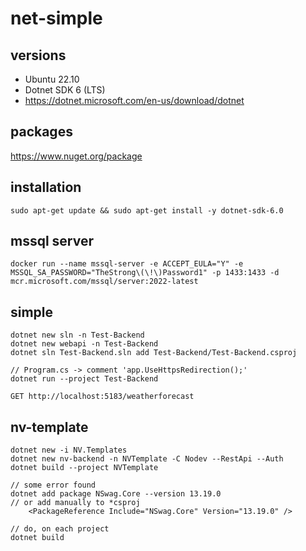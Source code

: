 # net-simple

## versions
- Ubuntu 22.10
- Dotnet SDK 6 (LTS)
- https://dotnet.microsoft.com/en-us/download/dotnet

## packages
https://www.nuget.org/package

## installation
`sudo apt-get update && sudo apt-get install -y dotnet-sdk-6.0`

## mssql server
`docker run --name mssql-server -e ACCEPT_EULA="Y" -e MSSQL_SA_PASSWORD="TheStrong\(\!\)Password1" -p 1433:1433 -d mcr.microsoft.com/mssql/server:2022-latest`

## simple
```
dotnet new sln -n Test-Backend
dotnet new webapi -n Test-Backend
dotnet sln Test-Backend.sln add Test-Backend/Test-Backend.csproj

// Program.cs -> comment 'app.UseHttpsRedirection();'
dotnet run --project Test-Backend

GET http://localhost:5183/weatherforecast
```
## nv-template
```
dotnet new -i NV.Templates
dotnet new nv-backend -n NVTemplate -C Nodev --RestApi --Auth
dotnet build --project NVTemplate

// some error found
dotnet add package NSwag.Core --version 13.19.0
// or add manually to *csproj
    <PackageReference Include="NSwag.Core" Version="13.19.0" />

// do, on each project
dotnet build
```